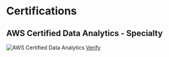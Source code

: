 # Certifications

## AWS Certified Data Analytics - Specialty
![AWS Certified Data Analytics](https://images.credly.com/size/340x340/images/d74d3964-4999-486e-9371-0aefd2fda7ce/image.png)
[Verify](https://www.credly.com/badges/aws-certified-data-analytics-specialty)

